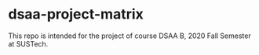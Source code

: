 # dsaa-project-matrix
This repo is intended for the project of course DSAA B, 2020 Fall Semester at SUSTech.
